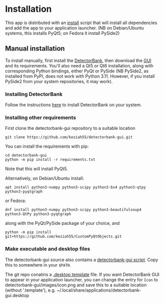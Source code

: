 # Installation

This app is distributed with an [install](https://github.com/keziah55/detectorbank-gui#installation) script that
will install all dependencies and add the app to your application launcher. (NB on Debian/Ubuntu systems, this 
installs PyQt5; on Fedora it install PySide2)

## Manual installation

To install manually, first install the [DetectorBank](https://github.com/keziah55/DetectorBank), 
then download the [GUI](https://github.com/keziah55/detectorbank-gui) and its requirements. 
You'll also need a Qt5 or Qt6 installation, along with
corresponding Python bindings, either PyQt or PySide (NB PySide2, as installed from PyPI, does not 
work with Python 3.11. However, if you install PySide2 from your system repositories, it may work).

### Installing DetectorBank

Follow the instructions [here](https://github.com/keziah55/DetectorBank#requirements) to install
DetectorBank on your system. 

### Installing other requirements

First clone the detectorbank-gui repository to a suitable location
```
git clone https://github.com/keziah55/detectorbank-gui.git
```

You can install the requirements with pip:
```
cd detectorbank-gui
python -m pip install -r requirements.txt
```
Note that this will install PyQt5.

Alternatively, on Debian/Ubuntu install:
```
apt install python3-numpy python3-scipy python3-bs4 python3-qtpy python3-pyqtgraph
```
or Fedora:
```
dnf install python3-numpy python3-scipy python3-beautifulsoup4 python3-QtPy python3-pyqtgraph
```
along with the PyQt/PySide package of your choice, and 
```
python -m pip install git+https://github.com/keziah55/CustomPyQtObjects.git
```

### Make executable and desktop files

The detectorbank-gui source also contains a [detectorbank-gui script](https://github.com/keziah55/detectorbank-gui/blob/main/detectorbank-gui). Copy this to somewhere in your `$PATH`.

The git repo conatins a [.desktop template](https://github.com/keziah55/detectorbank-gui/blob/main/detectorbank-gui.desktop.template) file. 
If you want DetectorBank GUI to appear in your application launcher, 
you can change the entry for `Icon` to detectorbank-gui/images/icon.png 
and save this to a suitable location (without '.template'), 
e.g. ~/.local/share/applications/detectorbank-gui.desktop
